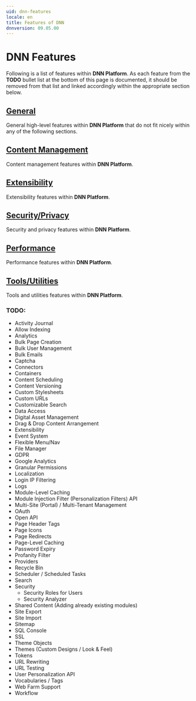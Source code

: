 ```yaml
---
uid: dnn-features
locale: en
title: Features of DNN
dnnversion: 09.05.00
---
```


# DNN Features
Following is a list of features within **DNN Platform**. As each feature from the **TODO** bullet list at the bottom of this page is documented, it should be removed from that list and linked accordingly within the appropriate section below.

## [General](xref:features-general)
General high-level features within **DNN Platform** that do not fit nicely within any of the following sections.

## [Content Management](xref:features-content-management)
Content management features within **DNN Platform**.

## [Extensibility](xref:features-extensibility)
Extensibility features within **DNN Platform**.

## [Security/Privacy](xref:features-security-privacy)
Security and privacy features within **DNN Platform**.

## [Performance](xref:features-performance)
Performance features within **DNN Platform**.

## [Tools/Utilities](xref:features-tools-utilities)
Tools and utilities features within **DNN Platform**.

### TODO:
* Activity Journal
* Allow Indexing
* Analytics
* Bulk Page Creation
* Bulk User Management
* Bulk Emails
* Captcha
* Connectors
* Containers
* Content Scheduling
* Content Versioning
* Custom Stylesheets
* Custom URLs
* Customizable Search
* Data Access
* Digital Asset Management
* Drag & Drop Content Arrangement
* Extensibility
* Event System
* Flexible Menu/Nav
* File Manager
* GDPR
* Google Analytics
* Granular Permissions
* Localization
* Login IP Filtering
* Logs
* Module-Level Caching
* Module Injection Filter (Personalization Filters) API
* Multi-Site (Portal) / Multi-Tenant Management
* OAuth
* Open API
* Page Header Tags
* Page Icons
* Page Redirects
* Page-Level Caching
* Password Expiry
* Profanity Filter
* Providers
* Recycle Bin
* Scheduler / Scheduled Tasks
* Search
* Security
  * Security Roles for Users
  * Security Analyzer
* Shared Content (Adding already existing modules)
* Site Export
* Site Import
* Sitemap
* SQL Console
* SSL
* Theme Objects
* Themes (Custom Designs / Look & Feel)
* Tokens
* URL Rewriting
* URL Testing
* User Personalization API
* Vocabularies / Tags
* Web Farm Support
* Workflow
